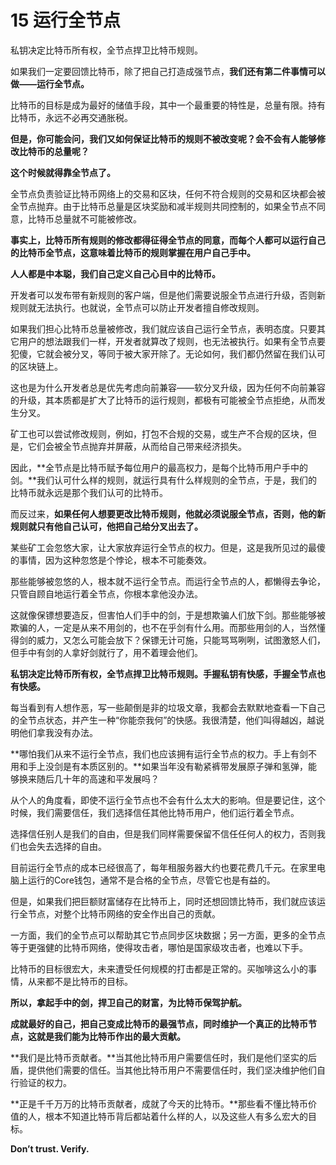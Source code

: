 # 15 运行全节点


私钥决定比特币所有权，全节点捍卫比特币规则。

如果我们一定要回馈比特币，除了把自己打造成强节点，**我们还有第二件事情可以做——运行全节点。**

比特币的目标是成为最好的储值手段，其中一个最重要的特性是，总量有限。持有比特币，永远不必再交通胀税。

**但是，你可能会问，我们又如何保证比特币的规则不被改变呢？会不会有人能够修改比特币的总量呢？**

**这个时候就得靠全节点了。**

全节点负责验证比特币网络上的交易和区块，任何不符合规则的交易和区块都会被全节点抛弃。由于比特币总量是区块奖励和减半规则共同控制的，如果全节点不同意，比特币总量就不可能被修改。

**事实上，比特币所有规则的修改都得征得全节点的同意，而每个人都可以运行自己的比特币全节点，这意味着比特币的规则掌握在用户自己手中。**

**人人都是中本聪，我们自己定义自己心目中的比特币。**

开发者可以发布带有新规则的客户端，但是他们需要说服全节点进行升级，否则新规则就无法执行。也就说，全节点可以防止开发者擅自修改规则。

如果我们担心比特币总量被修改，我们就应该自己运行全节点，表明态度。只要其它用户的想法跟我们一样，开发者就算改了规则，也无法被执行。如果有全节点要犯傻，它就会被分叉，等同于被大家开除了。无论如何，我们都仍然留在我们认可的区块链上。

这也是为什么开发者总是优先考虑向前兼容——软分叉升级，因为任何不向前兼容的升级，其本质都是扩大了比特币的运行规则，都极有可能被全节点拒绝，从而发生分叉。

矿工也可以尝试修改规则，例如，打包不合规的交易，或生产不合规的区块，但是，它们会被全节点抛弃并屏蔽，从而给自己带来经济损失。

因此，**全节点是比特币赋予每位用户的最高权力，是每个比特币用户手中的剑。**我们认可什么样的规则，就运行具有什么样规则的全节点，于是，我们的比特币就永远是那个我们认可的比特币。

而反过来，**如果任何人想要更改比特币规则，他就必须说服全节点，否则，他的新规则就只有他自己认可，他把自己给分叉出去了。**

某些矿工会忽悠大家，让大家放弃运行全节点的权力。但是，这是我所见过的最傻的事情，因为这种忽悠是个悖论，根本不可能奏效。

那些能够被忽悠的人，根本就不运行全节点。而运行全节点的人，都懒得去争论，只管自顾自地运行着全节点，你根本拿他没办法。

这就像保镖想要造反，但害怕人们手中的剑，于是想欺骗人们放下剑。那些能够被欺骗的人，一定是从来不用剑的，也不在乎剑有什么用。而那些用剑的人，当然懂得剑的威力，又怎么可能会放下？保镖无计可施，只能骂骂咧咧，试图激怒人们，但手中有剑的人拿好剑就行了，用不着理会他们。

**私钥决定比特币所有权，全节点捍卫比特币规则。手握私钥有快感，手握全节点也有快感。**

每当看到有人想作恶，写一些颠倒是非的垃圾文章，我都会去默默地查看一下自己的全节点状态，并产生一种“你能奈我何”的快感。我很清楚，他们叫得越凶，越说明他们拿我没有办法。

**哪怕我们从来不运行全节点，我们也应该拥有运行全节点的权力。手上有剑不用和手上没剑是有本质区别的。**如果当年没有勒紧裤带发展原子弹和氢弹，能够换来随后几十年的高速和平发展吗？

从个人的角度看，即使不运行全节点也不会有什么太大的影响。但是要记住，这个时候，我们需要信任，我们选择信任其他比特币用户，他们运行着全节点。

选择信任别人是我们的自由，但是我们同样需要保留不信任任何人的权力，否则我们也会失去选择的自由。

目前运行全节点的成本已经很高了，每年租服务器大约也要花费几千元。在家里电脑上运行的Core钱包，通常不是合格的全节点，尽管它也是有益的。

但是，如果我们把巨额财富储存在比特币上，同时还想回馈比特币，我们就应该运行全节点，对整个比特币网络的安全作出自己的贡献。

一方面，我们的全节点可以帮助其它节点同步区块数据；另一方面，更多的全节点等于更强健的比特币网络，使得攻击者，哪怕是国家级攻击者，也难以下手。

比特币的目标很宏大，未来遭受任何规模的打击都是正常的。买咖啡这么小的事情，从来都不是比特币的目标。

**所以，拿起手中的剑，捍卫自己的财富，为比特币保驾护航。**

**成就最好的自己，把自己变成比特币的最强节点，同时维护一个真正的比特币节点，这就是我们能为比特币作出的最大贡献。**

**我们是比特币贡献者。**当其他比特币用户需要信任时，我们是他们坚实的后盾，提供他们需要的信任。当其他比特币用户不需要信任时，我们坚决维护他们自行验证的权力。

**正是千千万万的比特币贡献者，成就了今天的比特币。**那些看不懂比特币价值的人，根本不知道比特币背后都站着什么样的人，以及这些人有多么宏大的目标。

**Don’t trust. Verify.**
